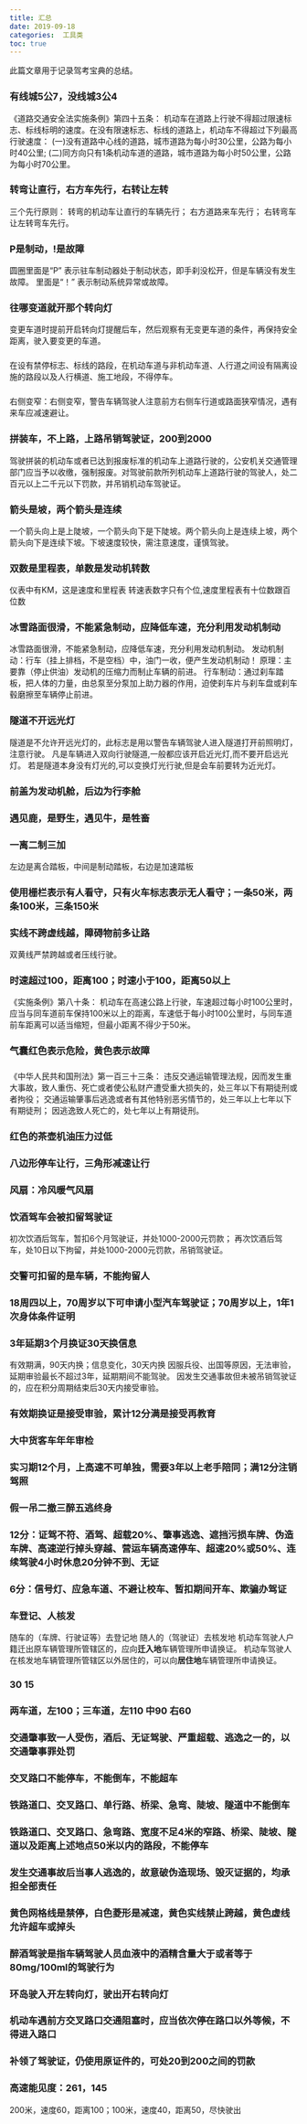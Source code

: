 ```yaml
---
title: 汇总
date: 2019-09-18
categories:  工具类
toc: true
---
```

此篇文章用于记录驾考宝典的总结。
<!--more-->
### 有线城5公7，没线城3公4
《道路交通安全法实施条例》第四十五条：
机动车在道路上行驶不得超过限速标志、标线标明的速度。在没有限速标志、标线的道路上，机动车不得超过下列最高行驶速度：
(一)没有道路中心线的道路，城市道路为每小时30公里，公路为每小时40公里;
(二)同方向只有1条机动车道的道路，城市道路为每小时50公里，公路为每小时70公里。

### 转弯让直行，右方车先行，右转让左转 
三个先行原则：
转弯的机动车让直行的车辆先行；
右方道路来车先行；
右转弯车让左转弯车先行。

### P是制动，!是故障
圆圈里面是“P” 表示驻车制动器处于制动状态，即手刹没松开，但是车辆没有发生故障。
里面是“！” 表示制动系统异常或故障。

### 往哪变道就开那个转向灯
变更车道时提前开启转向灯提醒后车，然后观察有无变更车道的条件，再保持安全距离，驶入要变更的车道。
 
### 
在设有禁停标志、标线的路段，在机动车道与非机动车道、人行道之间设有隔离设施的路段以及人行横道、施工地段，不得停车。

### 
右侧变窄：右侧变窄，警告车辆驾驶人注意前方右侧车行道或路面狭窄情况，遇有来车应减速避让。

### 拼装车，不上路，上路吊销驾驶证，200到2000
驾驶拼装的机动车或者已达到报废标准的机动车上道路行驶的，公安机关交通管理部门应当予以收缴，强制报废。对驾驶前款所列机动车上道路行驶的驾驶人，处二百元以上二千元以下罚款，并吊销机动车驾驶证。

### 箭头是坡，两个箭头是连续
一个箭头向上是上陡坡，一个箭头向下是下陡坡。两个箭头向上是连续上坡，两个箭头向下是连续下坡。下坡速度较快，需注意速度，谨慎驾驶。

### 双数是里程表，单数是发动机转数
仪表中有KM，这是速度和里程表
转速表数字只有个位,速度里程表有十位数跟百位数

### 冰雪路面很滑，不能紧急制动，应降低车速，充分利用发动机制动
冰雪路面很滑，不能紧急制动，应降低车速，充分利用发动机制动。
发动机制动：行车（挂上排档，不是空档）中，油门一收，便产生发动机制动！
原理：主要靠（停止供油）发动机的压缩力而制止车辆的前进。
行车制动：通过刹车踏板，把人体的力量，由总泵至分泵加上助力器的作用，迫使刹车片与刹车盘或刹车毂磨擦至车辆停止前进。

### 隧道不开远光灯
隧道是不允许开远光灯的，此标志是用以警告车辆驾驶人进入隧道打开前照明灯，注意行驶。
凡是车辆进入双向行驶隧道,一般都应该开启近光灯,而不要开启远光灯。
若是隧道本身没有灯光的,可以变换灯光行驶,但是会车前要转为近光灯。

### 前盖为发动机舱，后边为行李舱

### 遇见鹿，是野生，遇见牛，是牲畜

### 一离二制三加
左边是离合踏板，中间是制动踏板，右边是加速踏板

### 使用栅栏表示有人看守，只有火车标志表示无人看守；一条50米，两条100米，三条150米

### 实线不跨虚线越，障碍物前多让路
双黄线严禁跨越或者压线行驶。

### 时速超过100，距离100；时速小于100，距离50以上
《实施条例》第八十条：
机动车在高速公路上行驶，车速超过每小时100公里时，应当与同车道前车保持100米以上的距离，车速低于每小时100公里时，与同车道前车距离可以适当缩短，但最小距离不得少于50米。

### 气囊红色表示危险，黄色表示故障

### 
《中华人民共和国刑法》第一百三十三条：
违反交通运输管理法规，因而发生重大事故，致人重伤、死亡或者使公私财产遭受重大损失的，处三年以下有期徒刑或者拘役；
交通运输肇事后逃逸或者有其他特别恶劣情节的，处三年以上七年以下有期徒刑；
因逃逸致人死亡的，处七年以上有期徒刑。

### 红色的茶壶机油压力过低

### 八边形停车让行，三角形减速让行

### 风扇：冷风暖气风扇

### 饮酒驾车会被扣留驾驶证
初次饮酒后驾车，暂扣6个月驾驶证，并处1000-2000元罚款；
再次饮酒后驾车，处10日以下拘留，并处1000-2000元罚款，吊销驾驶证。

### 交警可扣留的是车辆，不能拘留人

### 18周四以上，70周岁以下可申请小型汽车驾驶证；70周岁以上，1年1次身体条件证明

### 3年延期3个月换证30天换信息
有效期满，90天内换；信息变化，30天内换
因服兵役、出国等原因，无法审验，延期审验最长不超过3年，延期期间不能驾驶。
因发生交通事故但未被吊销驾驶证的，应在积分周期结束后30天内接受审验。

### 有效期换证是接受审验，累计12分满是接受再教育

### 大中货客车年年审检

### 实习期12个月，上高速不可单独，需要3年以上老手陪同；满12分注销驾照

### 假一吊二撤三醉五逃终身

### 12分：证驾不符、酒驾、超载20%、肇事逃逸、遮挡污损车牌、伪造车牌、高速逆行掉头穿越、营运车辆高速停车、超速20%或50%、连续驾驶4小时休息20分钟不到、无证
 
### 6分：信号灯、应急车道、不避让校车、暂扣期间开车、欺骗办驾证

### 车登记、人核发
随车的（车牌、行驶证等）去登记地 
随人的（驾驶证）去核发地 
机动车驾驶人户籍迁出原车辆管理所管辖区的，应向**迁入地**车辆管理所申请换证。
机动车驾驶人在核发地车辆管理所管辖区以外居住的，可以向**居住地**车辆管理所申请换证。

### 30  15

### 两车道，左100；三车道，左110 中90  右60

### 交通肇事致一人受伤，酒后、无证驾驶、严重超载、逃逸之一的，以交通肇事罪处罚

### 交叉路口不能停车，不能倒车，不能超车

### 铁路道口、交叉路口、单行路、桥梁、急弯、陡坡、隧道中不能倒车 

### 铁路道口、交叉路口、急弯路、宽度不足4米的窄路、桥梁、陡坡、隧道以及距离上述地点50米以内的路段，不能停车

### 发生交通事故后当事人逃逸的，故意破伪造现场、毁灭证据的，均承担全部责任

### 黄色网格线是禁停，白色菱形是减速，黄色实线禁止跨越，黄色虚线允许超车或掉头

### 醉酒驾驶是指车辆驾驶人员血液中的酒精含量大于或者等于80mg/100ml的驾驶行为

### 环岛驶入开左转向灯，驶出开右转向灯

### 机动车遇前方交叉路口交通阻塞时，应当依次停在路口以外等候，不得进入路口

### 补领了驾驶证，仍使用原证件的，可处20到200之间的罚款

### 高速能见度：261，145
200米，速度60，距离100；100米，速度40，距离50，尽快驶出

### 

